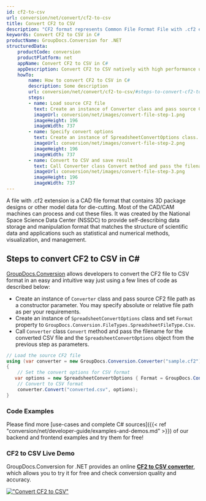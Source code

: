 ```yaml
---
id: cf2-to-csv
url: conversion/net/convert/cf2-to-csv
title: Convert CF2 to CSV
description: "CF2 format represents Common File Format File with .cf2 extension. Learn how to convert CF2 to CSV file programmatically in C# language using GroupDocs.Conversion for .NET library."
keywords: Convert CF2 to CSV in C#
productName: GroupDocs.Conversion for .NET
structuredData:
    productCode: conversion
    productPlatform: net
    appName: Convert CF2 to CSV in C#
    appDescription: Convert CF2 to CSV natively with high performance using C# language and server side GroupDocs.Conversion for .NET APIs, without the use of any software like Microsoft or Open Office.
    howTo:
        name: How to convert CF2 to CSV in C# 
        description: Some description
        url: conversion/net/convert/cf2-to-csv/#steps-to-convert-cf2-to-csv-in-c
        steps:
        - name: Load source CF2 file 
          text: Create an instance of Converter class and pass source CF2 file path as a constructor parameter. You may specify absolute or relative file path as per your requirements. 
          imageUrl: conversion/net/images/convert-file-step-1.png
          imageHeight: 196
          imageWidth: 737
        - name: Specify convert options 
          text: Create an instance of SpreadsheetConvertOptions class.
          imageUrl: conversion/net/images/convert-file-step-2.png
          imageHeight: 196
          imageWidth: 737
        - name: Convert to CSV and save result 
          text: Call Converter class Convert method and pass the filename for the converted HTML file and the SpreadsheetConvertOptions object from the previous step as parameters.
          imageUrl: conversion/net/images/convert-file-step-3.png
          imageHeight: 196
          imageWidth: 737
---
```


A file with .cf2 extension is a CAD file format that contains 3D package designs or other model data for die-cutting. Most of the CAD/CAM machines can process and cut these files. It was created by the National Space Science Data Center (NSSDC) to provide self-describing data storage and manipulation format that matches the structure of scientific data and applications such as statistical and numerical methods, visualization, and management. 

## Steps to convert CF2 to CSV in C#

[GroupDocs.Conversion](https://products.groupdocs.com/conversion/net) allows developers to convert the CF2 file to CSV format in an easy and intuitive way just using a few lines of code as described below:

* Create an instance of `Converter` class and pass source CF2 file path as a constructor parameter. You may specify absolute or relative file path as per your requirements. 
* Create an instance of `SpreadsheetConvertOptions` class and set `Format` property to `GroupDocs.Conversion.FileTypes.SpreadsheetFileType.Csv`.
* Call `Converter` class `Convert` method and pass the filename for the converted CSV file and the `SpreadsheetConvertOptions` object from the previous step as parameters.

```csharp
// Load the source CF2 file
using (var converter = new GroupDocs.Conversion.Converter("sample.cf2"))
{
    // Set the convert options for CSV format
   var options = new SpreadsheetConvertOptions { Format = GroupDocs.Conversion.FileTypes.SpreadsheetFileType.Csv };
    // Convert to CSV format
    converter.Convert("converted.csv", options);
}
```

### Code Examples

Please find more [use-cases and complete C# sources]({{< ref "conversion/net/developer-guide/examples-and-demos.md" >}}) of our backend and frontend examples and try them for free!

### CF2 to CSV Live Demo

GroupDocs.Conversion for .NET provides an online [**CF2 to CSV converter**](https://products.groupdocs.app/conversion/cf2-to-csv), which allows you to try it for free and check conversion quality and accuracy.

[!["Convert CF2 to CSV"](conversion/net/images/convert-to-csv/convert-cf2-to-csv.png)](https://products.groupdocs.app/conversion/cf2-to-csv)